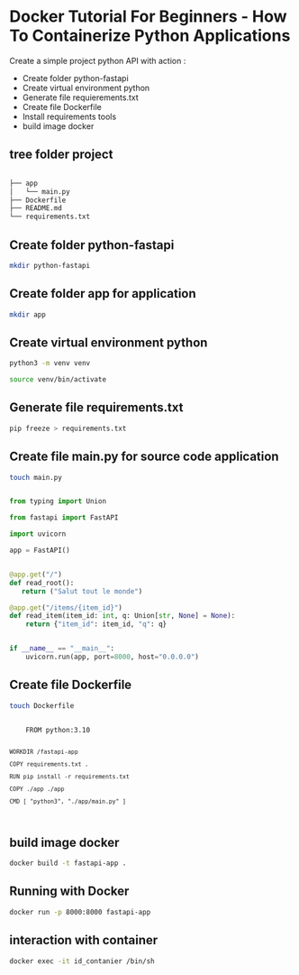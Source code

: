 Docker Tutorial For Beginners - How To Containerize Python Applications
===
Create a simple project python API with action :
<ul>

<li>Create folder python-fastapi</li>
<li>Create virtual environment python </li>
<li>Generate file requierements.txt</li>
<li>Create file Dockerfile </li>
<li>Install requirements tools</li>
<li>build image docker</li>
</ul>


tree folder project
---

```bash

├── app
│   └── main.py
├── Dockerfile
├── README.md
└── requirements.txt

```

Create folder python-fastapi
---

```bash
mkdir python-fastapi
```

Create folder app for application
---

```bash
mkdir app
```

Create virtual environment python
---

```bash
python3 -m venv venv

source venv/bin/activate
```

Generate file requirements.txt
---

```bash
pip freeze > requirements.txt
```

Create file main.py for source code application
---

```bash
touch main.py
```

```python

from typing import Union

from fastapi import FastAPI

import uvicorn

app = FastAPI()


@app.get("/")
def read_root():
   return ("Salut tout le monde")

@app.get("/items/{item_id}")
def read_item(item_id: int, q: Union[str, None] = None):
    return {"item_id": item_id, "q": q}


if __name__ == "__main__":
    uvicorn.run(app, port=8000, host="0.0.0.0")

```


Create file Dockerfile
---

```bash
touch Dockerfile
```

<code>
    FROM python:3.10

    WORKDIR /fastapi-app

    COPY requirements.txt .

    RUN pip install -r requirements.txt

    COPY ./app ./app

    CMD [ "python3", "./app/main.py" ]
</code>




build image docker
---

```bash
docker build -t fastapi-app .
```


Running with Docker
---

```bash
docker run -p 8000:8000 fastapi-app
```


interaction with container
---

```bash
docker exec -it id_contanier /bin/sh
```